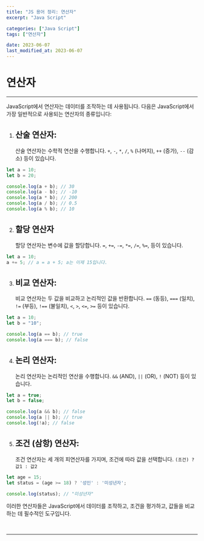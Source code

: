 ```yaml
---
title: "JS 용어 정리: 연산자"
excerpt: "Java Script"

categories: ["Java Script"]
tags: ["연산자"]

date: 2023-06-07
last_modified_at: 2023-06-07
---
```


# 연산자

---

JavaScript에서 연산자는 데이터를 조작하는 데 사용됩니다. 다음은 JavaScript에서 가장 일반적으로 사용되는 연산자의 종류입니다:

1. ## **산술 연산자**:

    산술 연산자는 수학적 연산을 수행합니다. `+`, `-`, `*`, `/`, `%` (나머지), `++` (증가), `--` (감소) 등이 있습니다.

```js
let a = 10;
let b = 20;

console.log(a + b); // 30
console.log(a - b); // -10
console.log(a * b); // 200
console.log(a / b); // 0.5
console.log(a % b); // 10
```

2. ## **할당 연산자**

    할당 연산자는 변수에 값을 할당합니다. `=`, `+=`, `-=`, `*=`, `/=`, `%=`, 등이 있습니다.

```js
let a = 10;
a += 5; // a = a + 5; a는 이제 15입니다.
```

3. ## **비교 연산자**: 

   비교 연산자는 두 값을 비교하고 논리적인 값을 반환합니다. `==` (동등), `===` (일치), `!=` (부등), `!==` (불일치), `<`, `>`, `<=`, `>=` 등이 있습니다.

```js
let a = 10;
let b = "10";

console.log(a == b); // true
console.log(a === b); // false
```

4. ## **논리 연산자**: 

   논리 연산자는 논리적인 연산을 수행합니다. `&&` (AND), `||` (OR), `!` (NOT) 등이 있습니다.

```js
let a = true;
let b = false;

console.log(a && b); // false
console.log(a || b); // true
console.log(!a); // false
```

5. ## **조건 (삼항) 연산자**: 

   조건 연산자는 세 개의 피연산자를 가지며, 조건에 따라 값을 선택합니다. `(조건) ? 값1 : 값2`

```js
let age = 15;
let status = (age >= 18) ? '성인' : '미성년자';

console.log(status); // "미성년자"
```

이러한 연산자들은 JavaScript에서 데이터를 조작하고, 조건을 평가하고, 값들을 비교하는 데 필수적인 도구입니다.

<br>

---

<br>